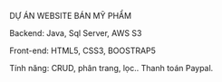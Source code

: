 DỰ ÁN WEBSITE BÁN MỸ PHẨM 

Backend: Java, Sql Server, AWS S3

Front-end: HTML5, CSS3, BOOSTRAP5 


Tính năng:
CRUD, phân trang, lọc.. 
Thanh toán Paypal.
